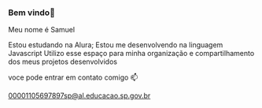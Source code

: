 ### Bem vindo🖤

Meu nome é Samuel

Estou estudando na Alura;
Estou me desenvolvendo na linguagem Javascript
Utilizo esse espaço para minha organização e compartilhamento dos meus projetos desenvolvidos

voce pode entrar em contato comigo 📫

00001105697897sp@al.educacao.sp.gov.br

